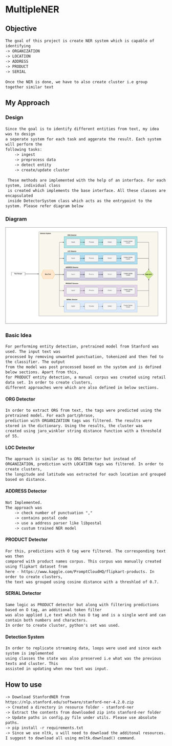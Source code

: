 # MultipleNER

## Objective
    The goal of this project is create NER system which is capable of identifying
    -> ORGANIZATION
    -> LOCATION
    -> ADDRESS
    -> PRODUCT
    -> SERIAL
    
    Once the NER is done, we have to also create cluster i.e group together similar text

## My Approach
### Design
    Since the goal is to identify different entities from text, my idea was to design
    a seperate system for each task and aggerate the result. Each system will perform the
    following tasks:
        -> ingest 
        -> preprocess data
        -> detect entity
        -> create/update cluster
     
     These methods are implemented with the help of an interface. For each system, individual class
     is created which implements the base interface. All these classes are encapsulated
     inside DetectorSystem class which acts as the entrypoint to the system. Please refer diagram below
     
###  Diagram
![alt text](https://github.com/gagansingh894/MultipleNER/blob/main/diagram_drawio.png)     
 
 ### Basic Idea
    For performing entity detection, pretrained model from Stanford was used. The input text was
    processed by removing unwanted punctuation, tokenized and then fed to the classifier. The output
    from the model was post processed based on the system and is defined below sections. Apart from this,
    for PRODUCT entity detection, a manual corpus was created using retail data set. In order to create clusters,
    different approaches were which are also defined in below sections.
    
  
 #### ORG Detector
    In order to extract ORG from text, the tags were predicted using the pretrained model. For each part/phrase,
    prediction with ORGANIZATION tags was filtered. The results were stored in the dictionary. Using the results, the cluster was
    created using jaro_winkler string distance function with a threshold of 55.
 #### LOC Detector
    The approach is similar as to ORG Detector but instead of ORGANIZATION, prediction with LOCATION tags was filtered. In order to create clusters,
    the longitude and latitude was extracted for each location ard grouped based on distance.
    
 #### ADDRESS Detector
    Not Implemented. 
    The approach was 
        -> check number of punctuation ","
        -> contains postal code
        -> use a address parser like libpostal
        -> custum trained NER model
        
 #### PRODUCT Detector
    For this, predictions with O tag were filtered. The corresponding text was then
    compared with product names corpus. This corpus was manually created using flipkart dataset from
    here - https://www.kaggle.com/PromptCloudHQ/flipkart-products. In order to create clusters,
    the text was grouped using cosine distance with a threshlod of 0.7.
 
 #### SERIAL Detector
    Same logic as PRODUCT detector but along with filtering predictions based on O tag, an additional token filter
    was also applied i,e text which has O tag and is a single word and can contain both numbers and characters.
    In order to create cluster, python's set was used.
    
  
 #### Detection System
    In order to replicate streaming data, loops were used and since each system is implemented
    using classes the state was also preserved i.e what was the previous texts and cluster. This
    assisted in updating when new text was input.
    
 ## How to use
    -> Download StanfordNER from https://nlp.stanford.edu/software/stanford-ner-4.2.0.zip
    -> Created a directory in resource folder - stanford-ner
    -> Extract the contents from downloaded zip into stanford-ner folder
    -> Update paths in config.py file under utils. Please use absolute paths. 
    -> pip install -r requirements.txt
    -> Since we use nltk, u will need to download the additonal resources. I suggest to download all using mnltk.download() command.
